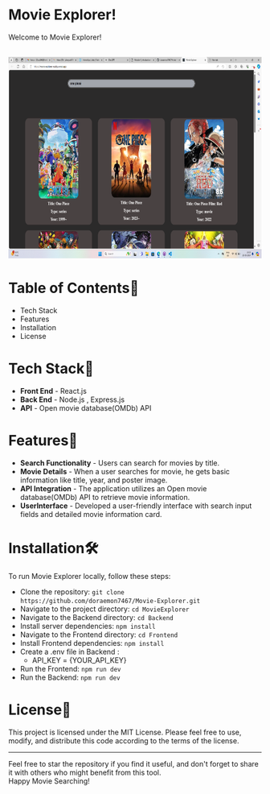 # Movie Explorer!
Welcome to Movie Explorer! <br><br>

<p align="center"><img src="website.png" alt="app poster" height="400" width="700"></p>

# Table of Contents📄
- Tech Stack
- Features
- Installation
- License


# Tech Stack💫
- **Front End** - React.js
- **Back End** - Node.js , Express.js
- **API** - Open movie database(OMDb) API


  
# Features💫
- **Search Functionality** - Users can search for movies by title.
- **Movie Details** - When a user searches for movie, he gets basic information like title, year, and poster image.
- **API Integration** - The application utilizes an Open movie database(OMDb) API to retrieve movie information.
- **UserInterface** - Developed a user-friendly interface with search input fields and detailed movie information card.



# Installation🛠️
To run Movie Explorer locally, follow these steps:

- Clone the repository: `git clone https://github.com/doraemon7467/Movie-Explorer.git`
- Navigate to the project directory: `cd MovieExplorer`
- Navigate to the Backend directory: `cd Backend`
- Install server dependencies: `npm install`
- Navigate to the Frontend directory: `cd Frontend`
- Install Frontend dependencies: `npm install`
- Create a .env file in Backend :
   - API_KEY = {YOUR_API_KEY}
- Run the Frontend: `npm run dev`
- Run the Backend: `npm run dev`
  
# License📄

This project is licensed under the MIT License. Please feel free to use, modify, and distribute this code according to the terms of the license.

---
Feel free to star the repository if you find it useful, and don't forget to share it with others who might benefit from this tool.<br>
Happy Movie Searching!<br>
